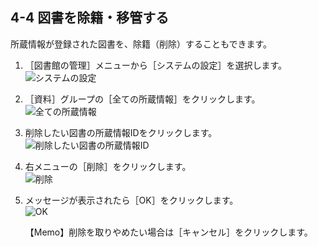 4-4 図書を除籍・移管する
------------------------

所蔵情報が登録された図書を、除籍（削除）することもできます。

1. ［図書館の管理］メニューから［システムの設定］を選択します。  
   ![システムの設定](assets/images/image_operation_126.jpg)
2. ［資料］グループの［全ての所蔵情報］をクリックします。  
   ![全ての所蔵情報](assets/images/image_operation_127.jpg)
3. 削除したい図書の所蔵情報IDをクリックします。  
   ![削除したい図書の所蔵情報ID](assets/images/image_operation_129.jpg)
4. 右メニューの［削除］をクリックします。  
   ![削除](assets/images/image_operation_130.jpg)
5. メッセージが表示されたら［OK］をクリックします。  
   ![OK](assets/images/image_operation_132.jpg)

	<div class="alert alert-info">【Memo】削除を取りやめたい場合は［キャンセル］をクリックします。
	</div>

